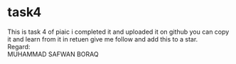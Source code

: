# task4

This is task 4 of piaic 
i completed it and uploaded it on github 
you can copy it and learn from it in retuen give me follow and add this to a star.
<br>Regard:
<br>MUHAMMAD SAFWAN BORAQ
